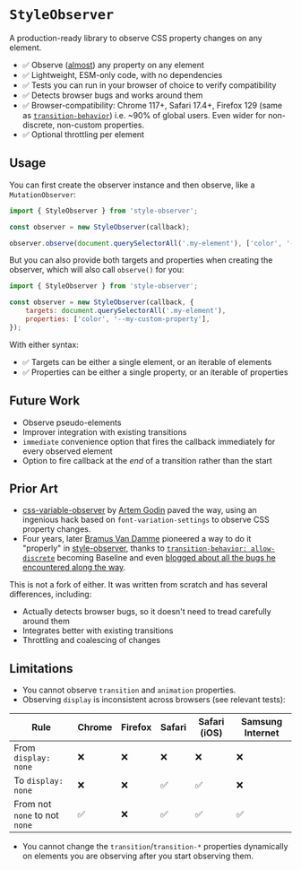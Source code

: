 # `StyleObserver`

A production-ready library to observe CSS property changes on any element.

- ✅ Observe ([almost](#limitations)) any property on any element
- ✅ Lightweight, ESM-only code, with no dependencies
- ✅ Tests you can run in your browser of choice to verify compatibility
- ✅ Detects browser bugs and works around them
- ✅ Browser-compatibility: Chrome 117+, Safari 17.4+, Firefox 129 (same as [`transition-behavior`](https://caniuse.com/mdn-css_properties_transition-behavior)) i.e. ~90% of global users. Even wider for non-discrete, non-custom properties.
- ✅ Optional throttling per element

## Usage

You can first create the observer instance and then observe, like a `MutationObserver`:

```js
import { StyleObserver } from 'style-observer';

const observer = new StyleObserver(callback);

observer.observe(document.querySelectorAll('.my-element'), ['color', '--my-custom-property']);
```

But you can also provide both targets and properties when creating the observer,
which will also call `observe()` for you:

```js
import { StyleObserver } from 'style-observer';

const observer = new StyleObserver(callback, {
	targets: document.querySelectorAll('.my-element'),
	properties: ['color', '--my-custom-property'],
});
```

With either syntax:
- ✅ Targets can be either a single element, or an iterable of elements
- ✅ Properties can be either a single property, or an iterable of properties


## Future Work

- Observe pseudo-elements
- Improver integration with existing transitions
- `immediate` convenience option that fires the callback immediately for every observed element
- Option to fire callback at the *end* of a transition rather than the start

## Prior Art

- [css-variable-observer](https://github.com/fluorumlabs/css-variable-observer) by [Artem Godin](https://github.com/fluorumlabs) paved the way,
using an ingenious hack based on `font-variation-settings` to observe CSS property changes.
- Four years, later [Bramus Van Damme](https://github.com/bramus) pioneered a way to do it "properly" in [style-observer](https://github.com/bramus/style-observer),
thanks to [`transition-behavior: allow-discrete`](https://caniuse.com/mdn-css_properties_transition-behavior) becoming Baseline and even [blogged about all the bugs he encountered along the way](https://www.bram.us/2024/08/31/introducing-bramus-style-observer-a-mutationobserver-for-css/).

This is not a fork of either. It was written from scratch and has several differences, including:
- Actually detects browser bugs, so it doesn't need to tread carefully around them
- Integrates better with existing transitions
- Throttling and coalescing of changes


## Limitations

- You cannot observe `transition` and `animation` properties.
- Observing `display` is inconsistent across browsers (see relevant tests):

| Rule | Chrome | Firefox | Safari | Safari (iOS) | Samsung Internet |
| --- | --- | --- | --- | --- | --- |
| From `display: none` | ❌ | ❌ | ❌ | ❌ | ❌ |
| To `display: none` | ❌ | ❌ | ✅ | ✅ | ❌ |
| From not `none` to not `none` |  ✅ | ❌ | ✅ | ✅ | ✅ |

- You cannot change the `transition`/`transition-*` properties dynamically on elements you are observing after you start observing them.

